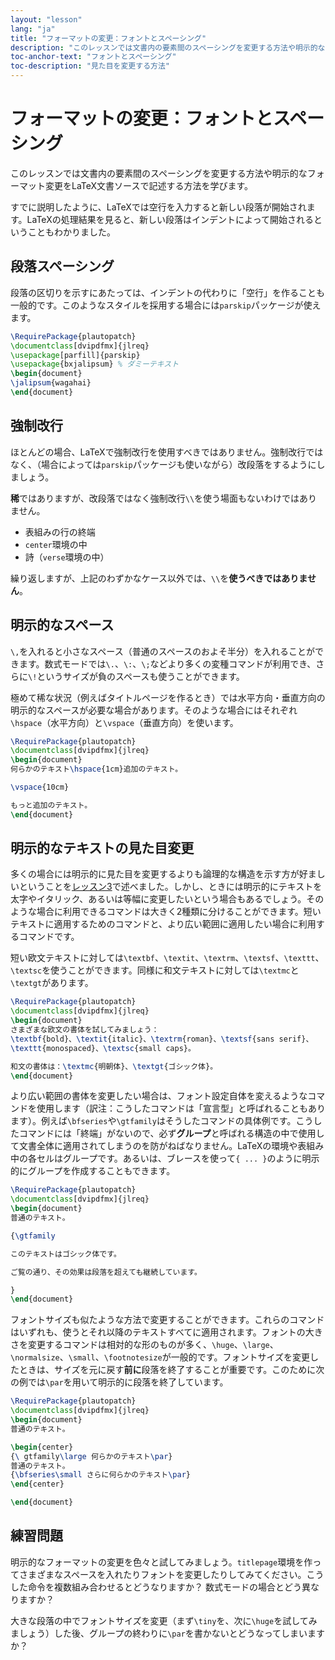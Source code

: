 ```yaml
---
layout: "lesson"
lang: "ja"
title: "フォーマットの変更：フォントとスペーシング"
description: "このレッスンでは文書内の要素間のスペーシングを変更する方法や明示的なフォーマット変更をLaTeX文書ソースで記述する方法を学びます。"
toc-anchor-text: "フォントとスペーシング"
toc-description: "見た目を変更する方法"
---
```


# フォーマットの変更：フォントとスペーシング

<span class="summary">このレッスンでは文書内の要素間のスペーシングを変更する方法や明示的なフォーマット変更をLaTeX文書ソースで記述する方法を学びます。</span>

すでに説明したように、LaTeXでは空行を入力すると新しい段落が開始されます。LaTeXの処理結果を見ると、新しい段落はインデントによって開始されるということもわかりました。

## 段落スペーシング

段落の区切りを示すにあたっては、インデントの代わりに「空行」を作ることも一般的です。このようなスタイルを採用する場合には`parskip`パッケージが使えます。

```latex
\RequirePackage{plautopatch}
\documentclass[dvipdfmx]{jlreq}
\usepackage[parfill]{parskip}
\usepackage{bxjalipsum} % ダミーテキスト
\begin{document}
\jalipsum{wagahai}
\end{document}
```

## 強制改行

ほとんどの場合、LaTeXで強制改行を使用すべきではありません。強制改行ではなく、（場合によっては`parskip`パッケージも使いながら）改段落をするようにしましょう。

**稀**ではありますが、改段落ではなく強制改行`\\`を使う場面もないわけではありません。

* 表組みの行の終端
* `center`環境の中
* 詩（`verse`環境の中）

繰り返しますが、上記のわずかなケース以外では、`\\`を**使うべきではありません**。

## 明示的なスペース

`\,`を入れると小さなスペース（普通のスペースのおよそ半分）を入れることができます。数式モードでは`\.`、`\:`、`\;`などより多くの変種コマンドが利用でき、さらに`\!`というサイズが負のスペースも使うことができます。

極めて稀な状況（例えばタイトルページを作るとき）では水平方向・垂直方向の明示的なスペースが必要な場合があります。そのような場合にはそれぞれ`\hspace`（水平方向）と`\vspace`（垂直方向）を使います。

```latex
\RequirePackage{plautopatch}
\documentclass[dvipdfmx]{jlreq}
\begin{document}
何らかのテキスト\hspace{1cm}追加のテキスト。

\vspace{10cm}

もっと追加のテキスト。
\end{document}
```

## 明示的なテキストの見た目変更

多くの場合には明示的に見た目を変更するよりも論理的な構造を示す方が好ましいということを[レッスン3](lesson-03)で述べました。しかし、ときには明示的にテキストを太字やイタリック、あるいは等幅に変更したいという場合もあるでしょう。そのような場合に利用できるコマンドは大きく2種類に分けることができます。短いテキストに適用するためのコマンドと、より広い範囲に適用したい場合に利用するコマンドです。

短い欧文テキストに対しては`\textbf`、`\textit`、`\textrm`、`\textsf`、`\texttt`、`\textsc`を使うことができます。同様に和文テキストに対しては`\textmc`と`\textgt`があります。

```latex
\RequirePackage{plautopatch}
\documentclass[dvipdfmx]{jlreq}
\begin{document}
さまざまな欧文の書体を試してみましょう：
\textbf{bold}、\textit{italic}、\textrm{roman}、\textsf{sans serif}、
\texttt{monospaced}、\textsc{small caps}。

和文の書体は：\textmc{明朝体}、\textgt{ゴシック体}。
\end{document}
```

より広い範囲の書体を変更したい場合は、フォント設定自体を変えるようなコマンドを使用します（訳注：こうしたコマンドは「宣言型」と呼ばれることもあります）。例えば`\bfseries`や`\gtfamily`はそうしたコマンドの具体例です。こうしたコマンドには「終端」がないので、必ず**グループ**と呼ばれる構造の中で使用して文書全体に適用されてしまうのを防がねばなりません。LaTeXの環境や表組み中の各セルはグループです。あるいは、ブレースを使って`{ ... }`のように明示的にグループを作成することもできます。

```latex
\RequirePackage{plautopatch}
\documentclass[dvipdfmx]{jlreq}
\begin{document}
普通のテキスト。

{\gtfamily

このテキストはゴシック体です。

ご覧の通り、その効果は段落を超えても継続しています。

}
\end{document}
```

フォントサイズも似たような方法で変更することができます。これらのコマンドはいずれも、使うとそれ以降のテキストすべてに適用されます。フォントの大きさを変更するコマンドは相対的な形のものが多く、`\huge`、`\large`、`\normalsize`、`\small`、`\footnotesize`が一般的です。フォントサイズを変更したときは、サイズを元に戻す**前に**段落を終了することが重要です。このために次の例では`\par`を用いて明示的に段落を終了しています。

```latex
\RequirePackage{plautopatch}
\documentclass[dvipdfmx]{jlreq}
\begin{document}
普通のテキスト。

\begin{center}
{\ gtfamily\large 何らかのテキスト\par}
普通のテキスト。
{\bfseries\small さらに何らかのテキスト\par}
\end{center}

\end{document}
```

## 練習問題

明示的なフォーマットの変更を色々と試してみましょう。`titlepage`環境を作ってさまざまなスペースを入れたりフォントを変更したりしてみてください。こうした命令を複数組み合わせるとどうなりますか？ 数式モードの場合とどう異なりますか？

大きな段落の中でフォントサイズを変更（まず`\tiny`を、次に`\huge`を試してみましょう）した後、グループの終わりに`\par`を書かないとどうなってしまいますか？
